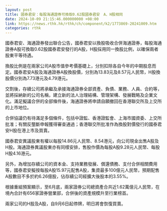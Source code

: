 ```yaml
---
layout: post
title: 國泰君安：每股海通證券可換取0.62股國泰君安　A、H股相同
date: 2024-10-09 21:15:46.000000000 +08:00
link: https://news.rthk.hk/rthk/ch/component/k2/1773869-20241009.htm
categories: rthk
---
```


國泰君安、海通證券發出聯合公告，國泰君安以換股吸收合併海通證券，每股海通證券A股可換取0.62股國泰君安發行的A股，H股採用同一換股比例，以確保兩者股東平等待遇。

換股比例是在兩家公司A股市值參考價基礎上，分別扣除各自今年的中期股息而定。國泰君安A股及海通證券A股換股價，分別為13.83元及8.57元人民幣，H股換股價分別為7.73港元及4.79港元。

交割後，存續公司將承繼及承接海通證券全部資產、負債、業務、人員、合約等，並將採納新的公司名稱，建立新的法人治理結構、管理架構、發展戰略及企業文化。滿足擬議合併的全部條件後，海通證券將申請自願撤回在香港聯交所及上交所的上市地位。

合併協議仍有待滿足多個條件，包括中證監、香港證監會、上海市國資委、上交所批准；有關反壟斷申報獲得審查通過；香港聯交所批准作為換股對價發行的國泰君安H股在港上市及買賣。

國泰君安異議股東有權以每股14.86元人民幣、8.54港元，向公司現金出售A股及H股。海通證券異議股東亦有同樣安排，售股作價為每股A股9.28元人民幣、每股H股4.16港元。

另外，為增加存續公司的資本金、支持業務發展、償還債務、支付合併相關費用等，國泰君安擬按每股A股15.97元配售A股，集資最多100億元人民幣，預期配售A股數目不多於約6.26億股，佔存續公司經擴大後股本的3.55%。

根據重組預案顯示，至6月底，兩家證券公司總資產合共近1.62萬億元人民幣，在境內合計有656家證券營業部，合併後的資產規模升至行業榜首。

兩家公司的H股及A股，自9月6日起停牌，明日將會恢復買賣。
